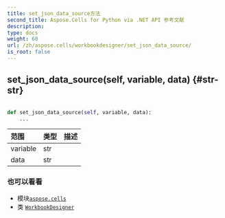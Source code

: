 ```yaml
---
title: set_json_data_source方法
second_title: Aspose.Cells for Python via .NET API 参考文献
description:
type: docs
weight: 60
url: /zh/aspose.cells/workbookdesigner/set_json_data_source/
is_root: false
---
```

##  set_json_data_source(self, variable, data) {#str-str}




```python

def set_json_data_source(self, variable, data):
    ...
```


|范围|类型|描述|
| :- | :- | :- |
| variable | str |  |
| data | str |  |



### 也可以看看
* 模块[`aspose.cells`](../../)
* 类 [`WorkbookDesigner`](/cells/python-net/zh/aspose.cells/workbookdesigner)
